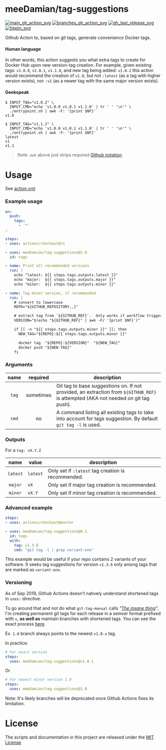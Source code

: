 # meeDamian/tag-suggestions

[![main_gh_action_svg]][main_gh_action_url]
[![branches_gh_action_svg]][branches_gh_action_url]
[![gh_last_release_svg]][gh_last_release_url]
[![tippin_svg]][tippin_url]

[main_gh_action_svg]: https://github.com/meeDamian/tag-suggestions/workflows/.github/workflows/main.yml/badge.svg
[main_gh_action_url]: https://github.com/meeDamian/tag-suggestions/blob/master/.github/workflows/main.yml

[branches_gh_action_svg]: https://github.com/meeDamian/tag-suggestions/workflows/.github/workflows/on-tag.yml/badge.svg
[branches_gh_action_url]: https://github.com/meeDamian/tag-suggestions/blob/master/.github/workflows/on-tag.yml

[gh_last_release_svg]: https://img.shields.io/github/v/release/meeDamian/tag-suggestions?sort=semver
[gh_last_release_url]: https://github.com/meeDamian/tag-suggestions/releases/latest

[tippin_svg]: https://img.shields.io/badge/donate-lightning-FDD023?logo=bitcoin&style=flat
[tippin_url]: https://tippin.me/@meeDamian

Github Action to, based on git tags, generate convenience Docker tags.

#### Human language

In other words, this action suggests you what extra tags to create for Docker Hub upon new version-tag creation.  For example, given existing tags: `v1.0.0`, `v1.0.1`, `v1.1.0`, and new tag being added: `v1.0.2` this action would recommend the creation of `v1.0`, but not `:latest` (as a tag with higher version exists), nor `:v1` (as a newer tag with the same major version exists).

#### Geekspeak 

```shell script
$ INPUT_TAG="v1.0.2" \
  INPUT_CMD="echo 'v1.0.0 v1.0.1 v1.1.0' | tr ' ' '\n'" \
  ./entrypoint.sh | awk -F: '{print $NF}'
v1.0

$ INPUT_TAG="v1.1.2" \
  INPUT_CMD="echo 'v1.0.0 v1.0.1 v1.1.0' | tr ' ' '\n'" \
  ./entrypoint.sh | awk -F: '{print $NF}'
latest
v1
v1.1
``` 

> Note: `awk` above just strips required [Github notation].

[Github notation]: https://help.github.com/en/articles/development-tools-for-github-actions#set-an-output-parameter-set-output

# Usage

See [action.yml](action.yml)

### Example usage


```yaml
on:
  push:
    tags:
      - '*'
…

steps:
- uses: actions/checkout@v1

- uses: meeDamian/tag-suggestions@1.0
  id: tags

- name: Print all recommended versions
  run: |
    echo "latest: ${{ steps.tags.outputs.latest }}"
    echo "major:  ${{ steps.tags.outputs.major }}"
    echo "minor:  ${{ steps.tags.outputs.minor }}"

- name: Tag minor version, if recommended
  run: |
    # convert to lowercase
    REPO="${GITHUB_REPOSITORY,,}"

    # extract tag from `${GITHUB_REF}`.  Only works if workflow triggered by tag push.
    VERSION="$(echo "${GITHUB_REF}" | awk -F/ '{print $NF}')"

    if [[ -n "${{ steps.tags.outputs.minor }}" ]]; then
      NEW_TAG="${REPO}:${{ steps.tags.outputs.minor }}"

      docker tag  "${REPO}:${VERSION}"  "${NEW_TAG}"
      docker push "${NEW TAG}"
    fi
```

### Arguments

| name             | required   | description 
|:----------------:|:----------:|-------------
| `tag`            | sometimes  | Git tag to base suggestions on.  If not provided, an extraction from `${GITHUB_REF}` is attempted (AKA not needed on git tag push).
| `cmd`            | no         | A command listing all existing tags to take into account for tags suggestion.  By default `git tag -l` is used.

### Outputs

For a `tag: vX.Y.Z`

| name     | value    | description
|:--------:|----------|-------------
| `latest` | `latest` | Only set if `:latest` tag creation is recommended.
| `major`  | `vX`     | Only set if major tag creation is recommended.
| `minor`  | `vX.Y`   | Only set if minor tag creation is recommended.

### Advanced example

```yaml
steps:
- uses: actions/checkout@master

- uses: meeDamian/tag-suggestions@0.1
  id: tags
  with:
    tag: v1.3.6
    cmd: "git tag -l | grep variant-one"
```

This example would be useful if your repo contains 2 variants of your software.  It seeks tag suggestions for version `v1.3.6` only among tags that are marked as `variant-one`. 

### Versioning

As of Sep 2019, Github Actions doesn't natively understand shortened tags in `uses:` directive.

To go around that and not do what `git-tag-manual` calls _"[The insane thing]"_, I'm creating permanent git tags for each release in a semver format prefixed with `v`, **as well as** maintain branches with shortened tags.  You can see the exact process [here].

Ex. `1.0` branch always points to the newest `v1.0.x` tag.

In practice:

```yaml
# For exact version
steps:
  uses: meeDamian/tag-suggestions@v1.0.1
```
Or
```yaml
# For newest minor version 1.0
steps:
  uses: meeDamian/tag-suggestions@1.0
```

Note: It's likely branches will be deprecated once Github Actions fixes its limitation.

[The insane thing]: https://git-scm.com/docs/git-tag#_on_re_tagging
[here]: .github/workflows/on-tag.yml

# License

The scripts and documentation in this project are released under the [MIT License](LICENSE)
